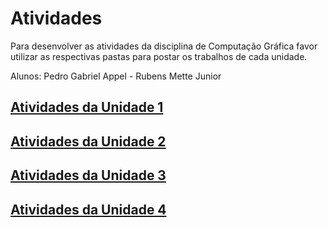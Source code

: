 # Atividades

Para desenvolver as atividades da disciplina de Computação Gráfica favor utilizar as respectivas pastas para postar os trabalhos de cada unidade.  

Alunos: Pedro Gabriel Appel - Rubens Mette Junior

## [Atividades da Unidade 1](Unidade1/ "Atividades da Unidade 1")

## [Atividades da Unidade 2](Unidade2/ "Atividades da Unidade 2")  

## [Atividades da Unidade 3](Unidade3/ "Atividades da Unidade 3")  

## [Atividades da Unidade 4](Unidade4/ "Atividades da Unidade 4")  

